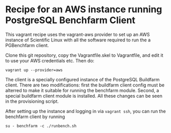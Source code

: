 # Recipe for an AWS instance running PostgreSQL Benchfarm Client

This vagrant recipe uses the vagrant-aws provider to set up an AWS instance of
Scientific Linux with all the software required to run the a PGBenchfarm
client.

Clone this git repository, copy the Vagrantfile.skel to Vagrantfile,
and edit it to use your AWS credentials etc. Then do:

    vagrant up --provider=aws

The client is a specially configured instance of the PostgreSQL Buildfarm
client. There are two modifications: first the buildfarm client config must
be alterred to make it suitable for running the benchfarm module. Second, a
special buildfarm client module is installed. All these changes can be seen in
the provisioning script.

After setting up the instance and logging in via `vagrant ssh`, you can run the
benchfarm client by running

    su - benchfarm -c ./runbench.sh

